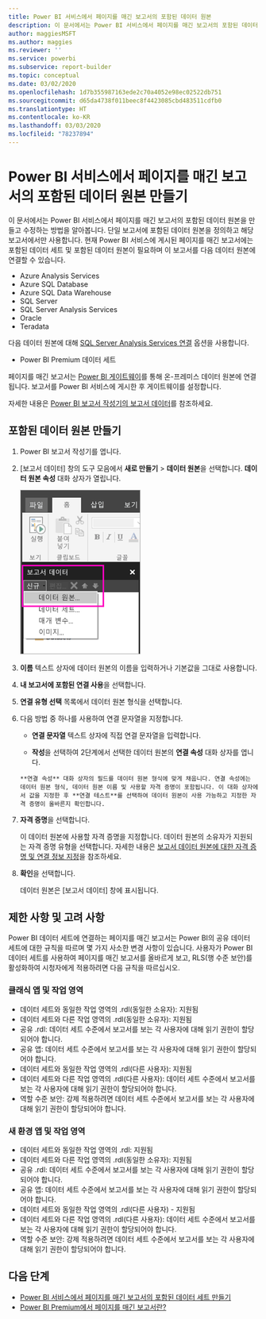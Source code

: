 ```yaml
---
title: Power BI 서비스에서 페이지를 매긴 보고서의 포함된 데이터 원본
description: 이 문서에서는 Power BI 서비스에서 페이지를 매긴 보고서의 포함된 데이터 원본을 만들고 수정하는 방법을 알아봅니다.
author: maggiesMSFT
ms.author: maggies
ms.reviewer: ''
ms.service: powerbi
ms.subservice: report-builder
ms.topic: conceptual
ms.date: 03/02/2020
ms.openlocfilehash: 1d7b355987163ede2c70a4052e98ec02522db751
ms.sourcegitcommit: d65da4738f011beec8f4423085cbd483511cdfb0
ms.translationtype: HT
ms.contentlocale: ko-KR
ms.lasthandoff: 03/03/2020
ms.locfileid: "78237894"
---
```

# <a name="create-an-embedded-data-source-for-paginated-reports-in-the-power-bi-service"></a>Power BI 서비스에서 페이지를 매긴 보고서의 포함된 데이터 원본 만들기

이 문서에서는 Power BI 서비스에서 페이지를 매긴 보고서의 포함된 데이터 원본을 만들고 수정하는 방법을 알아봅니다. 단일 보고서에 포함된 데이터 원본을 정의하고 해당 보고서에서만 사용합니다. 현재 Power BI 서비스에 게시된 페이지를 매긴 보고서에는 포함된 데이터 세트 및 포함된 데이터 원본이 필요하며 이 보고서를 다음 데이터 원본에 연결할 수 있습니다.

- Azure Analysis Services
- Azure SQL Database 
- Azure SQL Data Warehouse
- SQL Server
- SQL Server Analysis Services
- Oracle 
- Teradata 

다음 데이터 원본에 대해 [SQL Server Analysis Services 연결](service-premium-connect-tools.md) 옵션을 사용합니다.

- Power BI Premium 데이터 세트

페이지를 매긴 보고서는 [Power BI 게이트웨이](service-gateway-onprem.md)를 통해 온-프레미스 데이터 원본에 연결됩니다. 보고서를 Power BI 서비스에 게시한 후 게이트웨이를 설정합니다.

자세한 내용은 [Power BI 보고서 작성기의 보고서 데이터](report-builder-data.md)를 참조하세요.

## <a name="create-an-embedded-data-source"></a>포함된 데이터 원본 만들기
  
1. Power BI 보고서 작성기를 엽니다.

1. [보고서 데이터] 창의 도구 모음에서 **새로 만들기** > **데이터 원본**을 선택합니다. **데이터 원본 속성** 대화 상자가 열립니다.

    ![새 데이터 원본](media/paginated-reports-embedded-data-source/power-bi-paginated-new-data-source.png)
  
2.  **이름** 텍스트 상자에 데이터 원본의 이름을 입력하거나 기본값을 그대로 사용합니다.  
  
3.  **내 보고서에 포함된 연결 사용**을 선택합니다.  
  
1.  **연결 유형 선택** 목록에서 데이터 원본 형식을 선택합니다. 

1.  다음 방법 중 하나를 사용하여 연결 문자열을 지정합니다.  
  
    -   **연결 문자열** 텍스트 상자에 직접 연결 문자열을 입력합니다. 
  
     -   **작성**을 선택하여 2단계에서 선택한 데이터 원본의 **연결 속성** 대화 상자를 엽니다.  
  
        **연결 속성** 대화 상자의 필드를 데이터 원본 형식에 맞게 채웁니다. 연결 속성에는 데이터 원본 형식, 데이터 원본 이름 및 사용할 자격 증명이 포함됩니다. 이 대화 상자에서 값을 지정한 후 **연결 테스트**를 선택하여 데이터 원본이 사용 가능하고 지정한 자격 증명이 올바른지 확인합니다.  
  
4.  **자격 증명**을 선택합니다.  
  
     이 데이터 원본에 사용할 자격 증명을 지정합니다. 데이터 원본의 소유자가 지원되는 자격 증명 유형을 선택합니다. 자세한 내용은 [보고서 데이터 원본에 대한 자격 증명 및 연결 정보 지정](https://docs.microsoft.com/sql/reporting-services/report-data/specify-credential-and-connection-information-for-report-data-sources)을 참조하세요.
  
5.  **확인**을 선택합니다.  
  
     데이터 원본은 [보고서 데이터] 창에 표시됩니다.  
     
## <a name="limitations-and-considerations"></a>제한 사항 및 고려 사항

Power BI 데이터 세트에 연결하는 페이지를 매긴 보고서는 Power BI의 공유 데이터 세트에 대한 규칙을 따르며 몇 가지 사소한 변경 사항이 있습니다.  사용자가 Power BI 데이터 세트를 사용하여 페이지를 매긴 보고서를 올바르게 보고, RLS(행 수준 보안)를 활성화하여 시청자에게 적용하려면 다음 규칙을 따르십시오.

### <a name="classic-apps-and-workspaces"></a>클래식 앱 및 작업 영역

- 데이터 세트와 동일한 작업 영역의 .rdl(동일한 소유자): 지원됨
- 데이터 세트와 다른 작업 영역의 .rdl(동일한 소유자): 지원됨
- 공유 .rdl: 데이터 세트 수준에서 보고서를 보는 각 사용자에 대해 읽기 권한이 할당되어야 합니다.
- 공유 앱: 데이터 세트 수준에서 보고서를 보는 각 사용자에 대해 읽기 권한이 할당되어야 합니다.
- 데이터 세트와 동일한 작업 영역의 .rdl(다른 사용자): 지원됨
- 데이터 세트와 다른 작업 영역의 .rdl(다른 사용자): 데이터 세트 수준에서 보고서를 보는 각 사용자에 대해 읽기 권한이 할당되어야 합니다.
- 역할 수준 보안: 강제 적용하려면 데이터 세트 수준에서 보고서를 보는 각 사용자에 대해 읽기 권한이 할당되어야 합니다.

### <a name="new-experience-apps-and-workspaces"></a>새 환경 앱 및 작업 영역

- 데이터 세트와 동일한 작업 영역의 .rdl: 지원됨
- 데이터 세트와 다른 작업 영역의 .rdl(동일한 소유자): 지원됨
- 공유 .rdl: 데이터 세트 수준에서 보고서를 보는 각 사용자에 대해 읽기 권한이 할당되어야 합니다.
- 공유 앱: 데이터 세트 수준에서 보고서를 보는 각 사용자에 대해 읽기 권한이 할당되어야 합니다.
- 데이터 세트와 동일한 작업 영역의 .rdl(다른 사용자) - 지원됨
- 데이터 세트와 다른 작업 영역의 .rdl(다른 사용자): 데이터 세트 수준에서 보고서를 보는 각 사용자에 대해 읽기 권한이 할당되어야 합니다.
- 역할 수준 보안: 강제 적용하려면 데이터 세트 수준에서 보고서를 보는 각 사용자에 대해 읽기 권한이 할당되어야 합니다.

## <a name="next-steps"></a>다음 단계

- [Power BI 서비스에서 페이지를 매긴 보고서의 포함된 데이터 세트 만들기](paginated-reports-create-embedded-dataset.md)
- [Power BI Premium에서 페이지를 매긴 보고서란?](paginated-reports-report-builder-power-bi.md)
